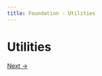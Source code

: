 ```yaml
---
title: Foundation - Utilities
---
```


# Utilities

<a class="btn btn--b" href="/foundation/base/">Next &rarr;</a>
